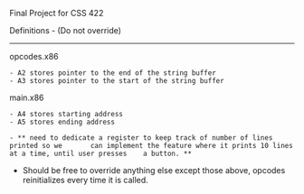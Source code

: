 Final Project for CSS 422


Definitions - (Do not override)
___________________________________________________

opcodes.x86

	- A2 stores pointer to the end of the string buffer
	- A3 stores pointer to the start of the string buffer

main.x86

	- A4 stores starting address
	- A5 stores ending address

	- ** need to dedicate a register to keep track of number of lines printed so we 	  can implement the feature where it prints 10 lines at a time, until user presses 	  a button. **

* Should be free to override anything else except those above, opcodes reinitializes every time it is called.